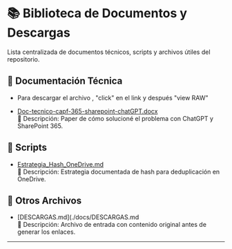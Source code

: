 # 📚 Biblioteca de Documentos y Descargas

Lista centralizada de documentos técnicos, scripts y archivos útiles del repositorio.

## 📂 Documentación Técnica

   * Para descargar el archivo , "click" en el link y después "view RAW"
- [Doc-tecnico-capf-365-sharepoint-chatGPT.docx](./Doc-tecnico-capf-365-sharepoint-chatGPT.docx)  
  📄 Descripción: Paper de cómo solucioné el problema con ChatGPT y SharePoint 365.

## 📂 Scripts

- [Estrategia_Hash_OneDrive.md](./Estrategia_Hash_OneDrive.md)  
  📝 Descripción: Estrategia documentada de hash para deduplicación en OneDrive.

## 📂 Otros Archivos

- [DESCARGAS.md](./docs/DESCARGAS.md  
  📄 Descripción: Archivo de entrada con contenido original antes de generar los enlaces.

---
